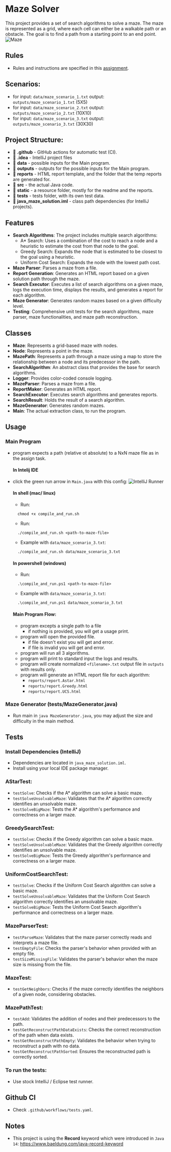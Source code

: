 # Maze Solver

This project provides a set of search algorithms to solve a maze. The maze is represented as a grid, where each cell can either be a walkable path or an obstacle. The goal is to find a path from a starting point to an end point.
![Maze](static/maze.png)

## Rules
- Rules and instructions are specified in this [assignment](static/maze_assigment.pdf).

## Scenarios:
- for input: `data/maze_scenario_1.txt` output: `outputs/maze_scenario_1.txt` (5X5)
- for input: `data/maze_scenario_2.txt` output: `outputs/maze_scenario_2.txt` (10X10)
- for input: `data/maze_scenario_3.txt` output: `outputs/maze_scenario_3.txt` (30X30)

## Project Structure:
- 📁 **.github** - GitHub actions for automatic test (CI).
- 📁 **.idea** - IntelliJ project files
- 📁 **data** - possible inputs for the Main program.
- 📁 **outputs** - outputs for the possible inputs for the Main program.
- 📁 **reports** - HTML report template, and the folder that the temp reports are generated for.
- 📁 **src** - the actual Java code.
- 📁 **static** - a resource folder, mostly for the readme and the reports.
- 📁 **tests** - tests folder, with its own test data.
- 📄 **java_maze_solution.iml** - class path dependencies (for IntelliJ projects).

## Features

- **Search Algorithms**: The project includes multiple search algorithms:
  - A* Search: Uses a combination of the cost to reach a node and a heuristic to estimate the cost from that node to the goal.
  - Greedy Search: Expands the node that is estimated to be closest to the goal using a heuristic.
  - Uniform Cost Search: Expands the node with the lowest path cost.
- **Maze Parser**: Parses a maze from a file.
- **Report Generation**: Generates an HTML report based on a given solution path through the maze.
- **Search Executor**: Executes a list of search algorithms on a given maze, logs the execution time, displays the results, and generates a report for each algorithm.
- **Maze Generator**: Generates random mazes based on a given difficulty level.
- **Testing**: Comprehensive unit tests for the search algorithms, maze parser, maze functionalities, and maze path reconstruction.

## Classes

- **Maze**: Represents a grid-based maze with nodes.
- **Node**: Represents a point in the maze.
- **MazePath**: Represents a path through a maze using a map to store the relationship between a node and its predecessor in the path.
- **SearchAlgorithm**: An abstract class that provides the base for search algorithms.
- **Logger**: Provides color-coded console logging.
- **MazeParser**: Parses a maze from a file.
- **ReportMaker**: Generates an HTML report.
- **SearchExecutor**: Executes search algorithms and generates reports.
- **SearchResult**: Holds the result of a search algorithm.
- **MazeGenerator**: Generates random mazes.
- **Main**: The actual extraction class, to run the program.

## Usage

### Main Program
- program expects a path (relative ot absolute) to a NxN maze file as in the assign task.

  #### In Intelij IDE
- click the green run arrow in `Main.java` with this config:
  ![IntelliJ Runner](static/run_intelij.png)

  #### In shell (mac/ linux)
  - Run: 
  ```shell
    chmod +x compile_and_run.sh
  ```
  - Run:
  ```shell
    ./compile_and_run.sh <path-to-maze-file>
  ```
  - Example with `data/maze_scenario_3.txt`:
  ```shell
    ./compile_and_run.sh data/maze_scenario_3.txt
  ```
  #### In powershell (windows)
  - Run:
  ```shell
    .\compile_and_run.ps1 <path-to-maze-file>
  ```
  - Example with `data/maze_scenario_3.txt`:
  ```shell
    .\compile_and_run.ps1 data/maze_scenario_3.txt
  ```
  #### Main Program Flow:
  - program excepts a single path to a file
    - if nothing is provided, you will get a usage print.
  - program will open the provided file.
    - if file doesn't exist you will get and error.
    - if file is invalid you will get and error.
  - program will run all 3 algorithms.
  - program will print to standard input the logs and results.
  - program will create normalized `<filename>.txt` output file in `outputs` with results only.
  - program will generate an HTML report file for each algorithm:
    - `reports/report.Astar.html`
    - `reports/report.Greedy.html`
    - `reports/report.UCS.html`

### Maze Generator (tests/MazeGenerator.java)
- Run main in `java MazeGenerator.java`, you may adjust the size and difficulty in the main method.

## Tests
### Install Dependencies (IntelliJ)
- Dependencies are located in `java_maze_solution.iml`.
- Install using your local IDE package manager.

### **AStarTest**:
  - `testSolve`: Checks if the A* algorithm can solve a basic maze.
  - `testSolveUnsolvableMaze`: Validates that the A* algorithm correctly identifies an unsolvable maze.
  - `testSolveBigMaze`: Tests the A* algorithm's performance and correctness on a larger maze.

### **GreedySearchTest**:
- `testSolve`: Checks if the Greedy algorithm can solve a basic maze.
- `testSolveUnsolvableMaze`: Validates that the Greedy algorithm correctly identifies an unsolvable maze.
- `testSolveBigMaze`: Tests the Greedy algorithm's performance and correctness on a larger maze.

### **UniformCostSearchTest**:
- `testSolve`: Checks if the Uniform Cost Search algorithm can solve a basic maze.
- `testSolveUnsolvableMaze`: Validates that the Uniform Cost Search algorithm correctly identifies an unsolvable maze.
- `testSolveBigMaze`: Tests the Uniform Cost Search algorithm's performance and correctness on a larger maze.

### **MazeParserTest**:
- `testParseMaze`: Validates that the maze parser correctly reads and interprets a maze file.
- `testEmptyFile`: Checks the parser's behavior when provided with an empty file.
- `testSizeMissingFile`: Validates the parser's behavior when the maze size is missing from the file.

### **MazeTest**:
- `testGetNeighbors`: Checks if the maze correctly identifies the neighbors of a given node, considering obstacles.

### **MazePathTest**:
- `testAdd`: Validates the addition of nodes and their predecessors to the path.
- `testGetReconstructPathDataExists`: Checks the correct reconstruction of the path when data exists.
- `testGetReconstructPathEmpty`: Validates the behavior when trying to reconstruct a path with no data.
- `testGetReconstructPathSorted`: Ensures the reconstructed path is correctly sorted.


### To run the tests:

- Use stock IntelliJ / Eclipse test runner.

## Github CI
- Check `.github/workflows/tests.yaml`.

## Notes
- This project is using the **Record** keyword which were introduced in `Java 14`: https://www.baeldung.com/java-record-keyword
